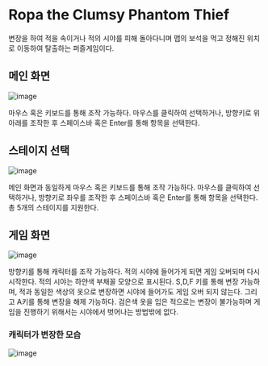 # Ropa the Clumsy Phantom Thief
변장을 하여 적을 속이거나 적의 시야를 피해 돌아다니며 맵의 보석을 먹고 정해진 위치로 이동하여 탈출하는 퍼즐게임이다.

## 메인 화면
![image](https://user-images.githubusercontent.com/62214506/78427552-fb41c500-76ae-11ea-8806-2c5229fb6c6b.png)

마우스 혹은 키보드를 통해 조작 가능하다. 마우스를 클릭하여 선택하거나, 방향키로 위아래를 조작한 후 스페이스바 혹은 Enter를 통해 항목을 선택한다.
  
## 스테이지 선택
![image](https://user-images.githubusercontent.com/62214506/78427781-0d236800-76af-11ea-91df-0139bb7af14b.png)

메인 화면과 동일하게 마우스 혹은 키보드를 통해 조작 가능하다. 마우스를 클릭하여 선택하거나, 방향키로 좌우를 조작한 후 스페이스바 혹은 Enter를 통해 항목을 선택한다. 총 5개의 스테이지를 지원한다.
  
## 게임 화면
![image](https://user-images.githubusercontent.com/62214506/78427976-1c0a1a80-76af-11ea-8f43-b6607620b071.png)

방향키를 통해 캐릭터를 조작 가능하다. 적의 시야에 들어가게 되면 게임 오버되며 다시 시작한다. 적의 시야는 하얀색 부채꼴 모양으로 표시된다. S,D,F 키를 통해 변장 가능하며, 적과 동일한 색상의 옷으로 변장하면 시야에 들어가도 게임 오버 되지 않는다. 그리고 A키를 통해 변장을 해제 가능하다. 검은색 옷을 입은 적으로는 변장이 불가능하며 게임을 진행하기 위해서는 시야에서 벗어나는 방법밖에 없다.
  
### 캐릭터가 변장한 모습
![image](https://user-images.githubusercontent.com/62214506/78428392-3cd27000-76af-11ea-8190-9780982efbac.png)
